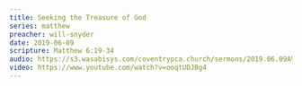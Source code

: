 ```yaml
---
title: Seeking the Treasure of God
series: matthew
preacher: will-snyder
date: 2019-06-09
scripture: Matthew 6:19-34
audio: https://s3.wasabisys.com/coventrypca.church/sermons/2019.06.09A%20Seeking%20the%20Treasure%20of%20God%20-%20Will%20Snyder.mp3
video: https://www.youtube.com/watch?v=ooqtUDJBg4
---
```

